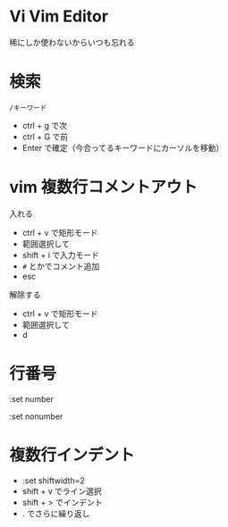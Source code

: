 # Vi Vim Editor
稀にしか使わないからいつも忘れる

# 検索
`/キーワード`

- ctrl + g で次
- ctrl + G で前
- Enter で確定（今合ってるキーワードにカーソルを移動）

# vim 複数行コメントアウト
入れる

- ctrl + v で矩形モード
- 範囲選択して
- shift + i で入力モード
- `#` とかでコメント追加
- esc

解除する

- ctrl + v で矩形モード
- 範囲選択して
- d

# 行番号
:set number

:set nonumber

# 複数行インデント
- :set shiftwidth=2
- shift + v でライン選択
- shift + > でインデント
- . でさらに繰り返し

